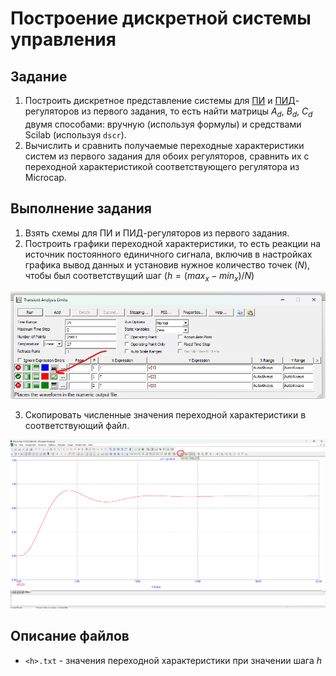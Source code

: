 # Построение дискретной системы управления

## Задание

1. Построить дискретное представление системы для [ПИ](pi) и [ПИД](pid)-регуляторов из первого задания, то есть найти матрицы $A_d$, $B_d$, $C_d$ двумя способами: вручную (используя формулы) и средствами Scilab (используя `dscr`).
2. Вычислить и сравнить получаемые переходные характеристики систем из первого задания для обоих регуляторов, сравнить их с переходной характеристикой соответствующего регулятора из Microcap.

## Выполнение задания

1. Взять схемы для ПИ и ПИД-регуляторов из первого задания.
2. Построить графики переходной характеристики, то есть реакции на источник постоянного единичного сигнала, включив в настройках графика вывод данных и установив нужное количество точек ($N$), чтобы был соответствущий шаг ($h = (max_x - min_x) / N$)

![image](misc/1.png)

3. Скопировать численные значения переходной характеристики в соответствующий файл.

![image](misc/2.png)

## Описание файлов

* `<h>.txt` - значения переходной характеристики при значении шага $h$
